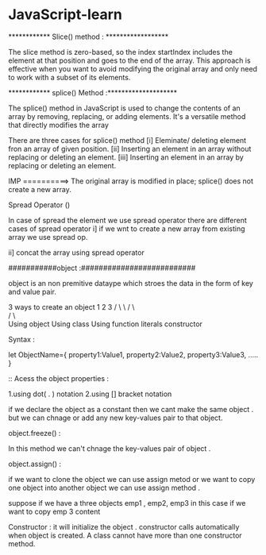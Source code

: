 # JavaScript-learn

************ Slice() method : ******************

The slice method is zero-based, so the index startIndex includes the element at that position and goes to the end of the array.
This approach is effective when you want to avoid modifying the original array and only need to work with a subset of its elements.

************ splice() Method :********************

The splice() method in JavaScript is used to change the contents of an array by removing, replacing, or adding elements. It's a versatile method that directly modifies the array 

There are three cases for splice() method 
[i] Eleminate/ deleting element fron an array of given position.
[ii] Inserting an element in an array without replacing or deleting an element.
[iii] Inserting an element in an array by replacing or deleting an element. 

IMP ==========> The original array is modified in place; splice() does not create a new array.

Spread Operator ()

In case of spread the element we use spread operator 
there are different cases of spread operator
i] if we wnt to create a new array from existing array we use spread op.

ii] concat the array using  spread operator


###########object :##########################

object is an non premitive dataype which stroes the data in the form of key and value pair.

3 ways to create an object
         1      2             3
        /       \              \ 
       /         \              \
      /           \              \
 Using object    Using class    Using function 
 literals                       constructor

Syntax :

let ObjectName={
    property1:Value1,
    property2:Value2,
    property3:Value3,
    .....
}

:: Acess the object properties :

1.using dot( . ) notation
2.using [] bracket notation


if we declare the object as a constant then we cant make the same object . but we can chnage or add any new key-values pair to that object.

object.freeze() :

In this method we can't chnage the key-values pair of object .

object.assign() :

if we want to clone the object we can use assign metod 
or we want to copy one object into another object we can use assign method .

suppose if we have a three objects emp1 , emp2, emp3 in this case if we want to copy emp 3 content 


Constructor :
it will initialize the object .
constructor calls automatically when object is created.
A class cannot have more than one constructor method.